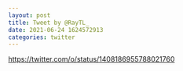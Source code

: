 ```yaml
--- 
layout: post 
title: Tweet by @RayTL_ 
date: 2021-06-24 1624572913 
categories: twitter 
--- 
```

https://twitter.com/o/status/1408186955788021760